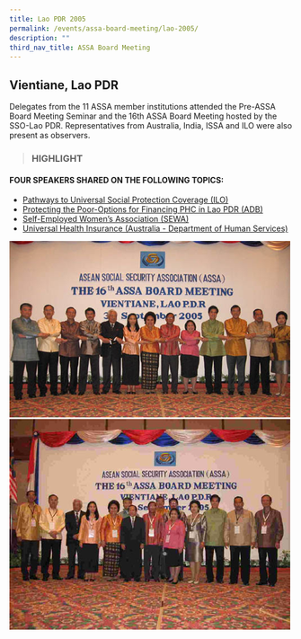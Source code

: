 ```yaml
---
title: Lao PDR 2005
permalink: /events/assa-board-meeting/lao-2005/
description: ""
third_nav_title: ASSA Board Meeting
---
```

## Vientiane, Lao PDR

Delegates from the 11 ASSA member institutions attended the Pre-ASSA Board Meeting Seminar and the 16th ASSA Board Meeting hosted by the SSO-Lao PDR. Representatives from Australia, India, ISSA and ILO were also present as observers.

> ### HIGHLIGHT

#### FOUR SPEAKERS SHARED ON THE FOLLOWING TOPICS:
* [Pathways to Universal Social Protection Coverage (ILO)](/files/ASSA%20Board%20Meeting/Lao%202005/Pathways%20to%20Universal%20Social%20Protection%20Coverage%20(ILO).pdf)
* [Protecting the Poor-Options for Financing PHC in Lao PDR (ADB)](/files/ASSA%20Board%20Meeting/Lao%202005/Protecting%20the%20Poor-Options%20for%20Financing%20PHC%20in%20Lao%20PDR%20(ADB).pdf)
* [Self-Employed Women’s Association (SEWA)](/files/ASSA%20Board%20Meeting/Lao%202005/Self-Employed%20Women’s%20Association%20(SEWA).pdf)
* [Universal Health Insurance (Australia - Department of Human Services)](/files/ASSA%20Board%20Meeting/Lao%202005/Universal%20Health%20Insurance%20(Australia%20-%20Department%20of%20Human%20Services).pdf)

![](/images/Board%20Meeting/Lao%202005/Lao-2005-1.jpg)![](/images/Board%20Meeting/Lao%202005/Lao-2005-2.jpg)